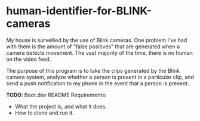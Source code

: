 # human-identifier-for-BLINK-cameras

My house is survellied by the use of Blink cameras. One problem I've had with them is the amount of "false positives" that are generated when a camera detects movement. The vast majority of the time, 
there is no human on the video feed. 

The purpose of this program is to take the clips generated by the Blink camera system, analyze whether a person is present in a particular clip, and send a push notification to my phone in the event that 
a person is present. 

**TODO**: Boot.dev README Requirements:
- What the project is, and what it does.
- How to clone and run it.
